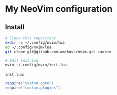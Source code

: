 # My NeoVim configuration

## Install
```sh
# Clone this repository
mkdir -p ~/.config/nvim/lua
cd ~/.config/nvim/lua
git clone git@github.com:amekusa/nvim.git custom

# Edit init.lua
nvim ~/.config/nvim/init.lua
```

`init.lua`:
```lua
require("custom.core")
require("custom.plugins")
```

